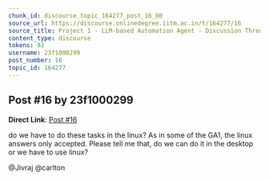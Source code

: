 ```yaml
---
chunk_id: discourse_topic_164277_post_16_00
source_url: https://discourse.onlinedegree.iitm.ac.in/t/164277/16
source_title: Project 1 - LLM-based Automation Agent - Discussion Thread [TDS Jan 2025]
content_type: discourse
tokens: 92
username: 23f1000299
post_number: 16
topic_id: 164277
---
```


## Post #16 by 23f1000299

**Direct Link**: [Post #16](https://discourse.onlinedegree.iitm.ac.in/t/164277/16)

do we have to do these tasks in the linux? As in some of the GA1, the linux answers only accepted. Please tell me that, do we can do it in the desktop or we have to use linux?

@Jivraj @carlton
